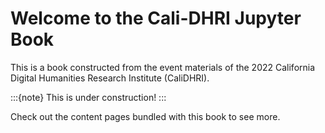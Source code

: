 # Welcome to the Cali-DHRI Jupyter Book

This is a book constructed from the event materials of the 2022 California Digital Humanities Research Institute (CaliDHRI).

:::{note}
This is under construction!
:::

Check out the content pages bundled with this book to see more.

